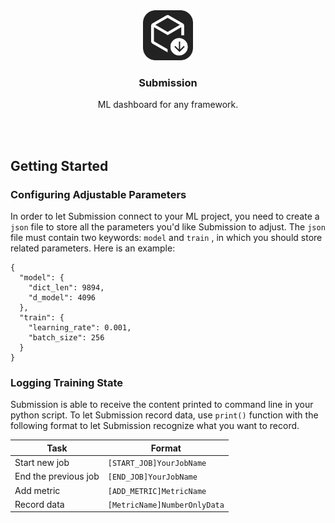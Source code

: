 <div align="center">
  <img src="icon.png" alt="Logo" width="80" height="80">
<h3 align="center">Submission</h3>
<p>ML dashboard for any framework.</p>
</div>

<br>
<br>

## Getting Started

### Configuring Adjustable Parameters

In order to let Submission connect to your ML project, you need to create a `json` file to store all the parameters you'd like Submission to adjust. The `json` file must contain two keywords: `model` and `train` , in which you should store related parameters. Here is an example:

```json5
{
  "model": {
    "dict_len": 9894,
    "d_model": 4096
  },
  "train": {
    "learning_rate": 0.001,
    "batch_size": 256
  }
}
```

### Logging Training State

Submission is able to receive the content printed to command line in your python script. To let Submission record data, use `print()` function with the following format to let Submission recognize what you want to record.

| Task                 | Format                       |
| -------------------- | ---------------------------- |
| Start new job        | `[START_JOB]YourJobName`     |
| End the previous job | `[END_JOB]YourJobName`       |
| Add metric           | `[ADD_METRIC]MetricName`     |
| Record data          | `[MetricName]NumberOnlyData` |
